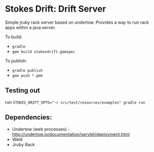 # Stokes Drift: Drift Server

Simple jruby rack server based on undertow. 
Provides a way to run rack apps within a java server.

To build:
* `gradle`
* `gem build stokesdrift.gemspec`

To publish:
* `gradle publish`
* `gem push *.gem`

## Testing out ##
run `STOKES_DRIFT_OPTS="-r src/test/resources/examples" gradle run`

## Dependencies:

* Undertow (web processes) - http://undertow.io/documentation/servlet/deployment.html
* Weld
* Jruby Rack
